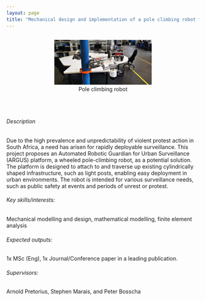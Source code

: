```yaml
---
layout: page
title: "Mechanical design and implementation of a pole climbing robot for rapid surveillance"
---
```

<!-- add image here -->
<div style="display: flex; justify-content: center;">
  <figure style="text-align: center;">
    <img src="/projects/pole-robot/pole-robot.jpg" alt="Pole climbing robot" width="60%">
    <figcaption>Pole climbing robot</figcaption>
  </figure>
</div>
<!-- Space after image -->
<br><br>

<!-- Body-->
###### Description

Due to the high prevalence and unpredictability of violent protest action in South Africa, a need has arisen for rapidly deployable surveillance. This project proposes an Automated Robotic Guardian for Urban Surveillance (ARGUS) platform, a wheeled pole-climbing robot, as a potential solution. The platform is designed to attach to and traverse up existing cylindrically shaped infrastructure, such as light posts, enabling easy deployment in urban environments. The robot is intended for various surveillance needs, such as public safety at events and periods of unrest or protest. 


###### Key skills/interests:

Mechanical modelling and design, mathematical modelling, finite element analysis

###### Expected outputs:

1x MSc (Eng), 1x Journal/Conference paper in a leading publication.

###### Supervisors: 

Arnold Pretorius, Stephen Marais, and Peter Bosscha
